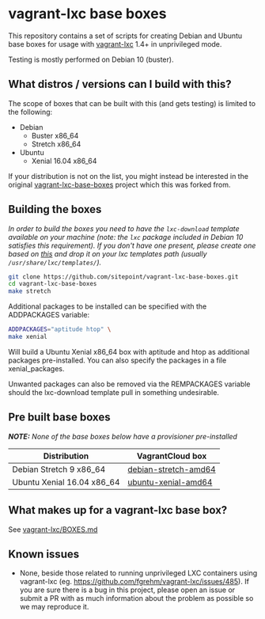 # vagrant-lxc base boxes

This repository contains a set of scripts for creating Debian and
Ubuntu base boxes for usage with
[vagrant-lxc](https://github.com/fgrehm/vagrant-lxc) 1.4+ in
unprivileged mode.

Testing is mostly performed on Debian 10 (buster).

## What distros / versions can I build with this?

The scope of boxes that can be built with this (and gets testing) is
limited to the following:

* Debian
  - Buster x86_64
  - Stretch x86_64
* Ubuntu
  - Xenial 16.04 x86_64

If your distribution is not on the list, you might instead be
interested in the original
[vagrant-lxc-base-boxes](https://github.com/obnoxxx/vagrant-lxc-base-boxes)
project which this was forked from.

## Building the boxes

_In order to build the boxes you need to have the `lxc-download`
template available on your machine (note: the `lxc` package included
in Debian 10 satisfies this requirement). If you don't have one
present, please create one based on
[this](https://github.com/lxc/lxc/blob/master/templates/lxc-download.in)
and drop it on your lxc templates path (usually
`/usr/share/lxc/templates/`)._

```sh
git clone https://github.com/sitepoint/vagrant-lxc-base-boxes.git
cd vagrant-lxc-base-boxes
make stretch
```

Additional packages to be installed can be specified with the ADDPACKAGES variable:

```sh
ADDPACKAGES="aptitude htop" \
make xenial
```

Will build a Ubuntu Xenial x86_64 box with aptitude and htop as
additional packages pre-installed. You can also specify the packages
in a file xenial_packages.

Unwanted packages can also be removed via the REMPACKAGES variable
should the lxc-download template pull in something undesirable.


## Pre built base boxes

_**NOTE:** None of the base boxes below have a provisioner pre-installed_

| Distribution | VagrantCloud box |
| ------------ | ---------------- |
| Debian Stretch 9 x86_64 | [debian-stretch-amd64](https://app.vagrantup.com/sitepoint/boxes/debian-stretch-amd64) |
| Ubuntu Xenial 16.04 x86_64 | [ubuntu-xenial-amd64](https://app.vagrantup.com/sitepoint/boxes/ubuntu-xenial-amd64) |


## What makes up for a vagrant-lxc base box?

See [vagrant-lxc/BOXES.md](https://github.com/fgrehm/vagrant-lxc/blob/master/BOXES.md)


## Known issues

* None, beside those related to running unprivileged LXC containers
  using vagrant-lxc
  (eg. https://github.com/fgrehm/vagrant-lxc/issues/485). If you are
  sure there is a bug in this project, please open an issue or submit
  a PR with as much information about the problem as possible so we
  may reproduce it.
